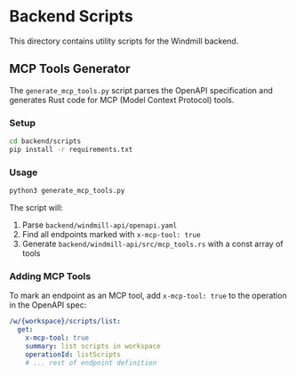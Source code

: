 # Backend Scripts

This directory contains utility scripts for the Windmill backend.

## MCP Tools Generator

The `generate_mcp_tools.py` script parses the OpenAPI specification and generates Rust code for MCP (Model Context Protocol) tools.

### Setup

```bash
cd backend/scripts
pip install -r requirements.txt
```

### Usage

```bash
python3 generate_mcp_tools.py
```

The script will:
1. Parse `backend/windmill-api/openapi.yaml`
2. Find all endpoints marked with `x-mcp-tool: true`
3. Generate `backend/windmill-api/src/mcp_tools.rs` with a const array of tools

### Adding MCP Tools

To mark an endpoint as an MCP tool, add `x-mcp-tool: true` to the operation in the OpenAPI spec:

```yaml
/w/{workspace}/scripts/list:
  get:
    x-mcp-tool: true
    summary: list scripts in workspace
    operationId: listScripts
    # ... rest of endpoint definition
```